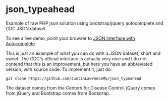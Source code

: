 # json_typeahead
Example of raw PHP json solution using bootstrap/jquery autocomplete and CDC JSON dataset.

To see a live demo, point your browser to <a href="https://techballet.net/cdc/">JSON Interface with Autocomplete</a>.


This is just an example of what you can do with a JSON dataset, short and sweet. The CDC's official interface is actually very nice and I do not contend that this is an improvement, but here you have an abbreviated version, with source code.  To implement it, just do:

```git clone https://github.com/JustinLawrenceMS/json_typeahead```

The dataset comes from the Centers for Disease Control.
jQuery comes from jQuery and Bootstrap comes from Bootstrap.
